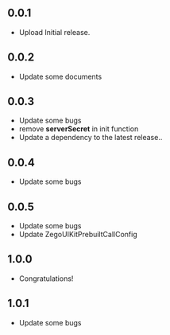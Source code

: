## 0.0.1

* Upload Initial release.

## 0.0.2

* Update some documents

## 0.0.3

* Update some bugs
* remove **serverSecret** in init function
* Update a dependency to the latest release..

## 0.0.4

* Update some bugs

## 0.0.5

* Update some bugs
* Update ZegoUIKitPrebuiltCallConfig

## 1.0.0

* Congratulations!

## 1.0.1

* Update some bugs